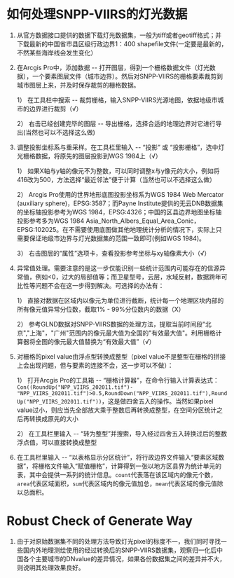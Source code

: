 # 如何处理SNPP-VIIRS的灯光数据

1. 从官方数据接口提供的数据下载灯光数据集，一般为tiff或者geotiff格式；并下载最新的中国省市县区级行政边界1：400 shapefile文件(一定要是最新的，不然某些海岸线会发生变化）
2. 在Arcgis Pro中，添加数据 -- 打开图层，得到一个栅格数据文件（灯光数据），一个要素图层文件（城市边界）。然后对SNPP-VIIRS的栅格要素裁剪到城市图层上来，并及时保存裁剪的栅格数据。

    1） 在工具栏中搜索 -- 裁剪栅格，输入SNPP-VIIRS光源地图，依据地级市城市的边界进行裁剪（√）
    
    2） 右击已经创建完毕的图层 -- 导出栅格，选择合适的地理边界对它进行导出(当然也可以不选择这么做)


3. 调整投影坐标系与重采样。在工具栏里输入 -- “投影” 或 “投影栅格”，选中灯光栅格数据，将原先的图层投影到WGS 1984上（√）
   
   1） 如果X轴与y轴的像元不为整数，可以同时调整x与y像元的大小，例如将416改为500，方法选择“最近邻法”便于计算（当然也可以不选择这么做）

   2） Arcgis Pro使用的世界地形底图投影坐标系为WGS 1984 Web Mercator (auxiliary sphere)，EPSG:3587；而Payne Institute提供的无云DNB数据集的坐标轴投影参考为WGS 1984，EPSG:4326；中国的区县边界地图坐标轴投影参考多为WGS 1984 Asia_North_Albers_Equal_Area_Conic，EPSG:102025。在不需要使用底图做其他地理统计分析的情况下，实际上只需要保证地级市边界与灯光数据集的范围一致即可(例如WGS 1984)。
   
   3） 右击图层的“属性”选项卡，查看投影参考坐标与xy轴像素大小（√）
   
4. 异常值处理。需要注意的是这一步仅能识别一些统计范围内可能存在的信源异常值，例如<0，过大的局部值等；而卫星型号，云层，水域反射，数据跨年可比性等问题不会在这一步得到解决。可选择的办法有：

   1） 直接对数据在区域内以像元为单位进行截断，统计每一个地理区块内部的所有像元值异常分位数，截取1% - 99%分位数内的数据（X）
     
   2） 参考GLND数据对SNPP-VIIRS数据的处理方法，提取当前时间段"北京","上海"，"广州"范围内的像元最大值为全国的"有效最大值"。利用栅格计算器将全图的像元最大值替换为“有效最大值”（√）
     

5.  对栅格的pixel value由浮点型转换成整型（pixel value不是整型在栅格的拼接上会出现问题，但与要素的连接不会，这一步可以不做）：

    1） 打开Arcgis Pro的工具箱 -- “栅格计算器”，在命令行输入计算表达式：
      `Con((RoundUp("NPP_VIIRS_202011.tif")- 
      "NPP_VIIRS_202011.tif")>0.5,RoundDown("NPP_VIIRS_202011.tif"),RoundUp("NPP_VIIRS_202011.tif"))`，这是做四舍五入的操作。当然如果pixel value过小，则应当先全部放大乘于整数后再转换成整型，在空间分区统计之后再转换成原先的大小

    2） 在工具栏里输入 -- “转为整型”并搜索，导入经过四舍五入转换过后的整数浮点值，可以直接转换成整型
     
6. 在工具栏里输入 -- “以表格显示分区统计”，将行政边界文件输入“要素区域数据”，将栅格文件输入“赋值栅格”，计算得到一张以地方区县界为统计单元的表，其中会提供一系列的统计信息。`count`代表落在该区域内的像元个数，`area`代表区域面积，`sum`代表区域内的像元值加总，`mean`代表区域的像元值除以总面积。


# Robust Check of Generate Way
1. 由于对原始数据集不同的处理方法导致灯光pixel的标度不一，我们同时寻找一些国内外地理测绘使用的经过转换后的SNPP-VIIRS数据集，观察归一化后中国各个主要城市的DNvalue的差异情况，如果各份数据集之间的差异并不大，则说明其处理效果良好。


